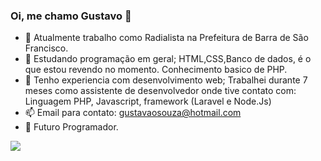 ### Oi, me chamo Gustavo 👋

- 🔭 Atualmente trabalho como Radialista na Prefeitura de Barra de São Francisco.
- 🌱 Estudando programação em geral;
  HTML,CSS,Banco de dados, é o que estou revendo no momento.
  Conhecimento basico de PHP.
- 👯 Tenho experiencia com desenvolvimento web;
  Trabalhei durante 7 meses como assistente de desenvolvedor onde tive contato com:
  Linguagem PHP, Javascript, framework (Laravel e Node.Js)
- 📫 Email para contato: gustavaosouza@hotmail.com
- 🤖 Futuro Programador.
<div> 
  <a href="https://instagram.com/gustavoveriato" target="_blank"><img src="https://img.shields.io/badge/-Instagram-%23E4405F?style=for-the-badge&logo=instagram&logoColor=white" target="_blank"></a>
</div>
